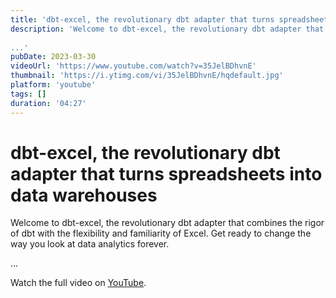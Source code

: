 ```yaml
---
title: 'dbt-excel, the revolutionary dbt adapter that turns spreadsheets into data warehouses'
description: 'Welcome to dbt-excel, the revolutionary dbt adapter that combines the rigor of dbt with the flexibility and familiarity of Excel. Get ready to change the way you look at data analytics forever. 
 
...'
pubDate: 2023-03-30
videoUrl: 'https://www.youtube.com/watch?v=35JelBDhvnE'
thumbnail: 'https://i.ytimg.com/vi/35JelBDhvnE/hqdefault.jpg'
platform: 'youtube'
tags: []
duration: '04:27'
---
```


# dbt-excel, the revolutionary dbt adapter that turns spreadsheets into data warehouses

Welcome to dbt-excel, the revolutionary dbt adapter that combines the rigor of dbt with the flexibility and familiarity of Excel. Get ready to change the way you look at data analytics forever. 
 
...

Watch the full video on [YouTube](https://www.youtube.com/watch?v=35JelBDhvnE).

